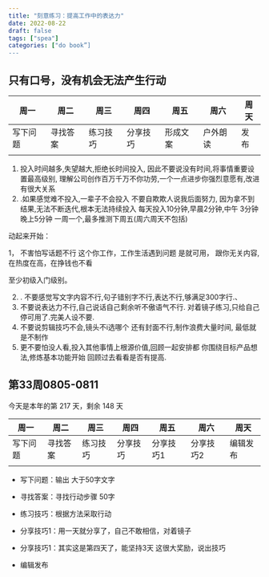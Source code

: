 ```yaml
---
title: "刻意练习：提高工作中的表达力"
date: 2022-08-22
draft: false
tags: ["spea"]
categories: ["do book”]
---
```




## 

## 只有口号，没有机会无法产生行动

| 周一     | 周二     | 周三     | 周四     | 周五     | 周六     | 周天 |
| -------- | -------- | -------- | -------- | -------- | -------- | ---- |
| 写下问题 | 寻找答案 | 练习技巧 | 分享技巧 | 形成文案 | 户外朗读 | 发布 |
|          |          |          |          |          |          |      |

1. 投入时间越多,失望越大,拒绝长时间投入,
    因此不要说没有时间,将事情重要设置最高级别,
    理解公司创作百万千万不你功劳,一个一点进步你强烈意愿有,改进有很大关系
1. .如果感觉难不投入,一辈子不会投入 不要自欺欺人说我后面努力,
      因为拿不到结果,无法不断迭代,根本无法持续投入
    每天投入10分钟,早晨2分钟,中午 3分钟 晚上5分钟
      一周一个,最多推测下周五(周六周天不包括)



动起来开始：

1， 不害怕写话题不行 这个你工作，工作生活遇到问题 是就可用， 跟你无关内容,在热度在高，在挣钱也不看 

  至少初级入门级别。

2. . 不要感觉写文字内容不行,句子错别字不行,表达不行,够满足300字行.、
3. 不要说表达力不行,自己说话自己剩余听不傲语气不行.
   对着镜子练习,只给自己停可用了.完美人设不要.
4. 不要说剪辑技巧不会,镜头不i选哪个 还有封面不行,制作浪费大量时间,
   最低就是不制作
5. 更不要怕没人看,投入其他事情上根源价值,回顾一起安排都
   你围绕目标产品想法,修炼基本功能开始
   回顾过去看看是否有提高.



## 第33周0805-0811



今天是本年的第 217 天，剩余 148 天

| 周一     | 周二     | 周三     | 周四     | 周五      | 周六      | 周天     |
| -------- | -------- | -------- | -------- | --------- | --------- | -------- |
| 写下问题 | 寻找答案 | 练习技巧 | 分享技巧 | 分享技巧1 | 分享技巧2 | 编辑发布 |
|          |          |          |          |           |           |          |



- 写下问题：输出 大于50字文字



- 寻找答案：寻找行动步骤 50字
- 练习技巧：根据方法采取行动

- 分享技巧1：用一天就分享了，自己不敢相信，对着镜子

- 分享技巧1：其实这是第四天了，能坚持3天 这很大奖励，说出技巧

- 编辑发布



